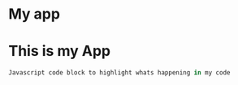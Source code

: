My app
====

# This is my App

```javascript
Javascript code block to highlight whats happening in my code

